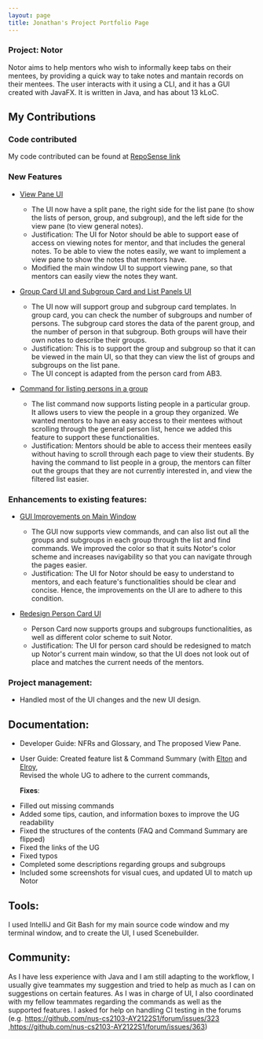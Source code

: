 ```yaml
---
layout: page
title: Jonathan's Project Portfolio Page
---
```


### Project: Notor

Notor aims to help mentors who wish to informally keep tabs on their mentees, by providing a quick way to take notes and
mantain records on their mentees. The user interacts with it using a CLI, and it has a GUI created with JavaFX. It is
written in Java, and has about 13 kLoC.

## My Contributions

### **Code contributed**

My code contributed can be found
at [RepoSense link](https://nus-cs2103-ay2122s1.github.io/tp-dashboard/?tabOpen=true&tabType=authorship&tabAuthor=HalphasX&tabRepo=AY2122S1-CS2103T-W08-1%2Ftp%5Bmaster%5D&authorshipFileTypes=docs~functional-code~test-code)

### **New Features**

* [View Pane UI](https://github.com/AY2122S1-CS2103T-W08-1/tp/pull/103)
    * The UI now have a split pane, the right side for the list pane (to show the lists of person, group, and subgroup),
      and the left side for the view pane (to view general notes).
    * Justification: The UI for Notor should be able to support ease of access on viewing notes for mentor, and that
      includes the general notes. To be able to view the notes easily, we want to implement a view pane to show the
      notes that mentors have.
    * Modified the main window UI to support viewing pane, so that mentors can easily view the notes they want.

* [Group Card UI and Subgroup Card and List Panels UI](https://github.com/AY2122S1-CS2103T-W08-1/tp/pull/143)
    * The UI now will support group and subgroup card templates. In group card, you can check the number of subgroups
      and number of persons. The subgroup card stores the data of the parent group, and the number of person in that
      subgroup. Both groups will have their own notes to describe their groups.
    * Justification: This is to support the group and subgroup so that it can be viewed in the main UI, so that they can
      view the list of groups and subgroups on the list pane.
    * The UI concept is adapted from the person card from AB3.

* [Command for listing persons in a group](https://github.com/AY2122S1-CS2103T-W08-1/tp/pull/147)
    * The list command now supports listing people in a particular group. It allows users to view the people in a group
      they organized. We wanted mentors to have an easy access to their mentees without scrolling through the general
      person list, hence we added this feature to support these functionalities.
    * Justification: Mentors should be able to access their mentees easily without having to scroll through each page to
      view their students. By having the command to list people in a group, the mentors can filter out the groups that
      they are not currently interested in, and view the filtered list easier.

### **Enhancements to existing features**:

* [GUI Improvements on Main Window](https://github.com/AY2122S1-CS2103T-W08-1/tp/pull/141/commits)
    * The GUI now supports view commands, and can also list out all the groups and subgroups in each group through the
      list and find commands. We improved the color so that it suits Notor's color scheme and increases navigability so
      that you can navigate through the pages easier.
    * Justification: The UI for Notor should be easy to understand to mentors, and each feature's functionalities should
      be clear and concise. Hence, the improvements on the UI are to adhere to this condition.

* [Redesign Person Card UI](https://github.com/AY2122S1-CS2103T-W08-1/tp/pull/141/commits)
    * Person Card now supports groups and subgroups functionalities, as well as different color scheme to suit Notor.
    * Justification: The UI for person card should be redesigned to match up Notor's current main window, so that the UI
      does not look out of place and matches the current needs of the mentors.

### **Project management**:

* Handled most of the UI changes and the new UI design.

## **Documentation**:

* Developer Guide: NFRs and Glossary, and The proposed View Pane.
* User Guide: Created feature list & Command Summary (with [Elton](eltongohjh.md) and [Elroy](elroygohjy.md), <br>
  Revised the whole UG to adhere to the current commands,


  **Fixes**: <br>
- Filled out missing commands <br>
- Added some tips, caution, and information boxes to improve the UG readability <br>
- Fixed the structures of the contents (FAQ and Command Summary are flipped) <br>
- Fixed the links of the UG <br>
- Fixed typos <br>
- Completed some descriptions regarding groups and subgroups <br>
- Included some screenshots for visual cues, and updated UI to match up Notor

## **Tools**:

I used IntelliJ and Git Bash for my main source code window and my terminal window, and to create the UI, I used
Scenebuilder.

## **Community**:

As I have less experience with Java and I am still adapting to the workflow, I usually give teammates my suggestion and
tried to help as much as I can on suggestions on certain features. As I was in charge of UI, I also coordinated with my
fellow teammates regarding the commands as well as the supported features. I asked for help on handling CI testing in
the forums (e.g. https://github.com/nus-cs2103-AY2122S1/forum/issues/323
,https://github.com/nus-cs2103-AY2122S1/forum/issues/363)

